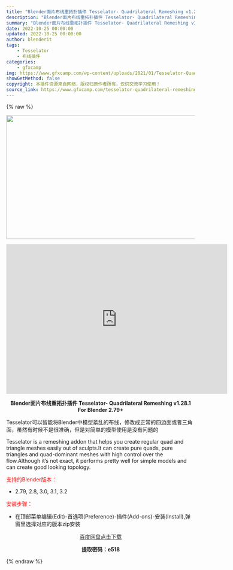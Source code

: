 ```yaml
---
title: "Blender面片布线重拓扑插件 Tesselator- Quadrilateral Remeshing v1.28.1 For Blender 2.79+"
description: "Blender面片布线重拓扑插件 Tesselator- Quadrilateral Remeshing v1.28.1 For Blender 2.79+ Tesselator可以智能将Blende..."
summary: "Blender面片布线重拓扑插件 Tesselator- Quadrilateral Remeshing v1.28.1 For Blender 2.79+ Tesselator可以智能将Blende..."
date: 2022-10-25 00:00:00
updated: 2022-10-25 00:00:00
author: blenderit
tags: 
    - Tesselator
    - 布线插件
categories:
    - gfxcamp
img: https://www.gfxcamp.com/wp-content/uploads/2021/01/Tesselator-Quadrilateral-Remeshing-v1.28-For-Blender-2.79.jpg
showGetMethod: false
copyright: 本插件资源来自网络，版权归原作者所有，仅供交流学习使用！
source_link: https://www.gfxcamp.com/tesselator-quadrilateral-remeshing/
---
```


{% raw %}
<div><p><img decoding="async" class="aligncenter size-full wp-image-92330" src="https://www.gfxcamp.com/wp-content/uploads/2021/01/Tesselator-Quadrilateral-Remeshing-v1.28-For-Blender-2.79.jpg" data-src="https://www.gfxcamp.com/wp-content/uploads/2021/01/Tesselator-Quadrilateral-Remeshing-v1.28-For-Blender-2.79.jpg" alt="" width="590" height="331" data-srcset="https://www.gfxcamp.com/wp-content/uploads/2021/01/Tesselator-Quadrilateral-Remeshing-v1.28-For-Blender-2.79.jpg 590w, https://www.gfxcamp.com/wp-content/uploads/2021/01/Tesselator-Quadrilateral-Remeshing-v1.28-For-Blender-2.79-150x84.jpg 150w, https://www.gfxcamp.com/wp-content/uploads/2021/01/Tesselator-Quadrilateral-Remeshing-v1.28-For-Blender-2.79-160x90.jpg 160w, https://www.gfxcamp.com/wp-content/uploads/2021/01/Tesselator-Quadrilateral-Remeshing-v1.28-For-Blender-2.79-437x245.jpg 437w" data-sizes="(max-width: 590px) 100vw, 590px"></p><p style="text-align: center;"><iframe loading="lazy" src="https://player.youku.com/embed/XNTA2OTk2OTI0NA==" width="590" height="400" frameborder="0" allowfullscreen="allowfullscreen"></iframe></p><p style="text-align: center;"><strong>Blender面片布线重拓扑插件 Tesselator- Quadrilateral Remeshing v1.28.1 For Blender 2.79+</strong></p><p>Tesselator可以智能将Blender中模型紊乱的布线，修改成正常的四边面或者三角面，虽然有时候不是很准确，但是对简单的模型使用是没有问题的</p><p>Tesselator is a remeshing addon that helps you create regular quad and triangle meshes easily out of sculpts.It can create pure quads, pure triangles and quad-dominant meshes with high control over the flow.Although it’s not exact, it performs pretty well for simple models and can create good looking topology.</p><p style="text-align: left;"><span style="color: #ff0000;">支持的Blender版本：</span></p><ul>
<li style="text-align: left;">2.79, 2.8, 3.0, 3.1, 3.2</li>
</ul><p style="text-align: left;"><span style="color: #ff0000;">安装步骤：</span></p><ul>
<li>在顶部菜单编辑(Edit)-首选项(Preference)-插件(Add-ons)-安装(Install),弹窗里选择对应的版本zip安装</li>
</ul><p style="text-align: center;"><a class="maxbutton-3 maxbutton maxbutton-baidu" target="_blank" rel="noopener" href="https://pan.baidu.com/s/1yenz-1jFQdOigFWQs-SDcA?pwd=e518"><span class="mb-text">百度网盘点击下载</span></a></p><p style="text-align: center;"><strong>提取密码：e518</strong></p></div>
<div style="display: none">gfxcamp</div>
{% endraw %}